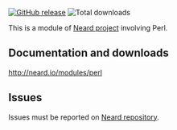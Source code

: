 [![GitHub release](https://img.shields.io/github/release/crazy-max/neard-tool-perl.svg?style=flat-square)](https://github.com/crazy-max/neard-tool-perl/releases/latest)
![Total downloads](https://img.shields.io/github/downloads/crazy-max/neard-tool-perl/total.svg?style=flat-square)

This is a module of [Neard project](https://github.com/crazy-max/neard) involving Perl.

## Documentation and downloads

http://neard.io/modules/perl

## Issues

Issues must be reported on [Neard repository](https://github.com/crazy-max/neard/issues).
